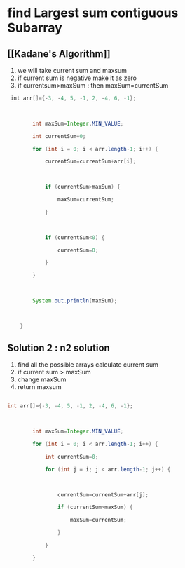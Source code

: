 # find Largest sum contiguous Subarray

## [[Kadane's Algorithm]]
1. we will take current sum and maxsum
2. if current sum is negative make it as zero
3. if currentsum>maxSum : then maxSum=currentSum
```java
 int arr[]={-3, -4, 5, -1, 2, -4, 6, -1};

  

        int maxSum=Integer.MIN_VALUE;

        int currentSum=0;

        for (int i = 0; i < arr.length-1; i++) {

            currentSum=currentSum+arr[i];

  

            if (currentSum>maxSum) {

                maxSum=currentSum;

            }

  

            if (currentSum<0) {

                currentSum=0;

            }

        }

  

        System.out.println(maxSum);

  

    }
```


## Solution 2 : n2 solution
1. find all the possible arrays calculate current sum 
2. if current sum > maxSum
3. change maxSum
4. return maxsum
```java

int arr[]={-3, -4, 5, -1, 2, -4, 6, -1};

  

        int maxSum=Integer.MIN_VALUE;

        for (int i = 0; i < arr.length-1; i++) {

            int currentSum=0;

            for (int j = i; j < arr.length-1; j++) {

  

                currentSum=currentSum+arr[j];

                if (currentSum>maxSum) {

                    maxSum=currentSum;

                }

            }

        }
```